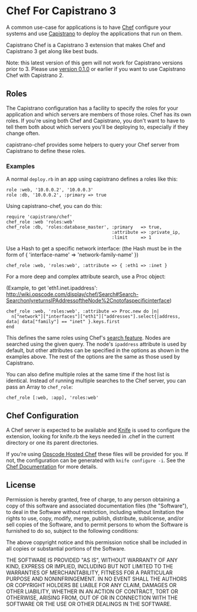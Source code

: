 # Chef For Capistrano 3

A common use-case for applications is to have [Chef](http://www.opscode.com/chef/) configure your systems and use [Capistrano](http://capify.org/) to deploy the applications that run on them.

Capistrano Chef is a Capistrano 3 extension that makes Chef and Capistrano 3 get along like best buds.

Note: this latest version of this gem will not work for Capistrano versions prior to 3.  Please use [version 0.1.0](http://rubygems.org/gems/capistrano-chef/versions/0.1.0) or earlier if you want to use Capistrano Chef with Capistrano 2.

## Roles

The Capistrano configuration has a facility to specify the roles for your application and which servers are members of those roles. Chef has its own roles. If you're using both Chef and Capistrano, you don't want to have to tell them both about which servers you'll be deploying to, especially if they change often.

capistrano-chef provides some helpers to query your Chef server from Capistrano to define these roles.

### Examples

A normal `deploy.rb` in an app using capistrano defines a roles like this:

    role :web, '10.0.0.2', '10.0.0.3'
    role :db, '10.0.0.2', :primary => true

Using capistrano-chef, you can do this:

    require 'capistrano/chef'
    chef_role :web 'roles:web'
    chef_role :db, 'roles:database_master', :primary   => true,
                                            :attribute => :private_ip,
                                            :limit     => 1

Use a Hash to get a specific network interface:
(the Hash must be in the form of { 'interface-name' => 'network-family-name' })

    chef_role :web, 'roles:web', :attribute => { :eth1 => :inet }

For a more deep and complex attribute search, use a Proc object:

(Example, to get 'eth1.inet.ipaddress': http://wiki.opscode.com/display/chef/Search#Search-SearchonlyreturnsIPAddressoftheNode%2Cnotofaspecificinterface)

    chef_role :web, 'roles:web', :attribute => Proc.new do |n|
      n["network"]["interfaces"]["eth1"]["addresses"].select{|address, data| data["family"] == "inet" }.keys.first
    end

This defines the same roles using Chef's [search feature](http://wiki.opscode.com/display/chef/Search). Nodes are searched using the given query. The node's `ipaddress` attribute is used by default, but other attributes can be specified in the options as shown in the examples above. The rest of the options are the same as those used by Capistrano.

You can also define multiple roles at the same time if the host list is identical. Instead of running multiple searches to the Chef server, you can pass an Array to `chef_role`:

    chef_role [:web, :app], 'roles:web'

## Chef Configuration

A Chef server is expected to be available and [Knife](http://wiki.opscode.com/display/chef/Knife) is used to configure the extension, looking for knife.rb the keys needed in .chef in the current directory or one its parent directories.

If you're using [Opscode Hosted Chef](http://www.opscode.com/hosted-chef/) these files will be provided for you. If not, the configuration can be generated with `knife configure -i`. See the [Chef Documentation](http://wiki.opscode.com/display/chef/Chef+Repository#ChefRepository-Configuration) for more details.

## License

Permission is hereby granted, free of charge, to any person obtaining a copy of this software and associated documentation files (the "Software"), to deal in the Software without restriction, including without limitation the rights to use, copy, modify, merge, publish, distribute, sublicense, and/or sell copies of the Software, and to permit persons to whom the Software is furnished to do so, subject to the following conditions:

The above copyright notice and this permission notice shall be included in all copies or substantial portions of the Software.

THE SOFTWARE IS PROVIDED "AS IS", WITHOUT WARRANTY OF ANY KIND, EXPRESS OR IMPLIED, INCLUDING BUT NOT LIMITED TO THE WARRANTIES OF MERCHANTABILITY, FITNESS FOR A PARTICULAR PURPOSE AND NONINFRINGEMENT. IN NO EVENT SHALL THE AUTHORS OR COPYRIGHT HOLDERS BE LIABLE FOR ANY CLAIM, DAMAGES OR OTHER LIABILITY, WHETHER IN AN ACTION OF CONTRACT, TORT OR OTHERWISE, ARISING FROM, OUT OF OR IN CONNECTION WITH THE SOFTWARE OR THE USE OR OTHER DEALINGS IN THE SOFTWARE.

